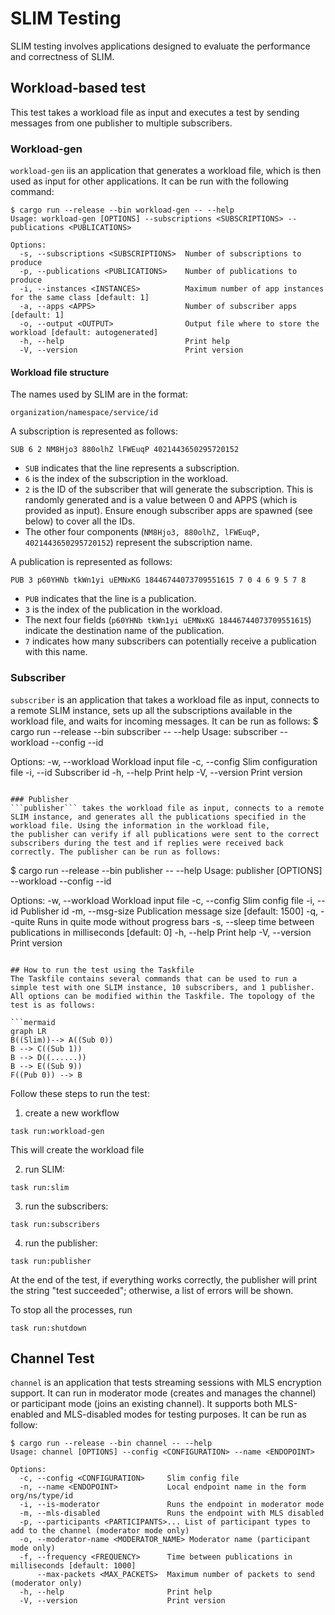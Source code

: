 # SLIM Testing

SLIM testing involves applications designed to evaluate the performance and correctness of SLIM.

## Workload-based test
This test takes a workload file as input and executes a test by sending messages from one publisher to multiple subscribers.

### Workload-gen
```workload-gen``` iis an application that generates a workload file, which is then used as input for other applications. It can be run with the following command:
```
$ cargo run --release --bin workload-gen -- --help
Usage: workload-gen [OPTIONS] --subscriptions <SUBSCRIPTIONS> --publications <PUBLICATIONS>

Options:
  -s, --subscriptions <SUBSCRIPTIONS>  Number of subscriptions to produce
  -p, --publications <PUBLICATIONS>    Number of publications to produce
  -i, --instances <INSTANCES>          Maximum number of app instances for the same class [default: 1]
  -a, --apps <APPS>                    Number of subscriber apps [default: 1]
  -o, --output <OUTPUT>                Output file where to store the workload [default: autogenerated]
  -h, --help                           Print help
  -V, --version                        Print version
```

#### Workload file structure
The names used by SLIM are in the format:
```
organization/namespace/service/id
```

A subscription is represented as follows:
```
SUB 6 2 NM8Hjo3 880olhZ lFWEuqP 4021443650295720152
```
- ```SUB``` indicates that the line represents a subscription.
- ```6``` is the index of the subscription in the workload.
- ```2``` is the ID of the subscriber that will generate the subscription. This is randomly generated and is a value between 0 and APPS (which is provided as input). Ensure enough subscriber apps are spawned (see below) to cover all the IDs.
- The other four components (```NM8Hjo3, 880olhZ, lFWEuqP, 4021443650295720152```) represent the subscription name.

A publication is represented as follows:
```
PUB 3 p60YHNb tkWn1yi uEMNxKG 18446744073709551615 7 0 4 6 9 5 7 8
```
- ```PUB``` indicates that the line is a publication.
- ```3``` is the index of the publication in the workload.
- The next four fields (```p60YHNb tkWn1yi uEMNxKG 18446744073709551615```) indicate the destination name of the publication.
- ```7``` indicates how many subscribers can potentially receive a publication with this name.

### Subscriber
```subscriber``` is an application that takes a workload file as input, connects to a remote SLIM instance, sets up all the subscriptions available in the workload file,
and waits for incoming messages. It can be run as follows:
$ cargo run --release --bin subscriber -- --help
Usage: subscriber --workload <WORKLOAD> --config <CONFIGURATION> --id <ID>

Options:
  -w, --workload <WORKLOAD>     Workload input file
  -c, --config <CONFIGURATION>  Slim configuration file
  -i, --id <ID>                 Subscriber id
  -h, --help                    Print help
  -V, --version                 Print version
```

### Publisher
```publisher``` takes the workload file as input, connects to a remote SLIM instance, and generates all the publications specified in the workload file. Using the information in the workload file,
the publisher can verify if all publications were sent to the correct subscribers during the test and if replies were received back correctly. The publisher can be run as follows:
```
$ cargo run --release --bin publisher -- --help
Usage: publisher [OPTIONS] --workload <WORKLOAD> --config <CONFIGURATION> --id <ID>

Options:
  -w, --workload <WORKLOAD>     Workload input file
  -c, --config <CONFIGURATION>  Slim config file
  -i, --id <ID>                 Publisher id
  -m, --msg-size <SIZE>         Publication message size [default: 1500]
  -q, --quite                   Runs in quite mode without progress bars
  -s, --sleep <SLEEP>           time between publications in milliseconds [default: 0]
  -h, --help                    Print help
  -V, --version                 Print version
```

## How to run the test using the Taskfile
The Taskfile contains several commands that can be used to run a simple test with one SLIM instance, 10 subscribers, and 1 publisher.
All options can be modified within the Taskfile. The topology of the test is as follows:

```mermaid
graph LR
B((Slim))--> A((Sub 0))
B --> C((Sub 1))
B --> D((......))
B --> E((Sub 9))
F((Pub 0)) --> B
```
Follow these steps to run the test:

1. create a new workflow
```
task run:workload-gen
```
This will create the workload file

2. run SLIM:
```
task run:slim
```

3. run the subscribers:
```
task run:subscribers
```

4. run the publisher:
```
task run:publisher
```

At the end of the test, if everything works correctly, the publisher will print the string "test succeeded"; otherwise, a list of errors will be shown.

To stop all the processes, run
```
task run:shutdown
```

## Channel Test
```channel``` is an application that tests streaming sessions with MLS encryption support. It can run in moderator mode (creates and manages the channel) or participant mode (joins an existing channel). It supports both MLS-enabled and MLS-disabled modes for testing purposes. It can be run as follow:
```
$ cargo run --release --bin channel -- --help
Usage: channel [OPTIONS] --config <CONFIGURATION> --name <ENDOPOINT>

Options:
  -c, --config <CONFIGURATION>     Slim config file
  -n, --name <ENDOPOINT>           Local endpoint name in the form org/ns/type/id
  -i, --is-moderator               Runs the endpoint in moderator mode
  -m, --mls-disabled               Runs the endpoint with MLS disabled
  -p, --participants <PARTICIPANTS>... List of participant types to add to the channel (moderator mode only)
  -o, --moderator-name <MODERATOR_NAME> Moderator name (participant mode only)
  -f, --frequency <FREQUENCY>      Time between publications in milliseconds [default: 1000]
      --max-packets <MAX_PACKETS>  Maximum number of packets to send (moderator only)
  -h, --help                       Print help
  -V, --version                    Print version
```
